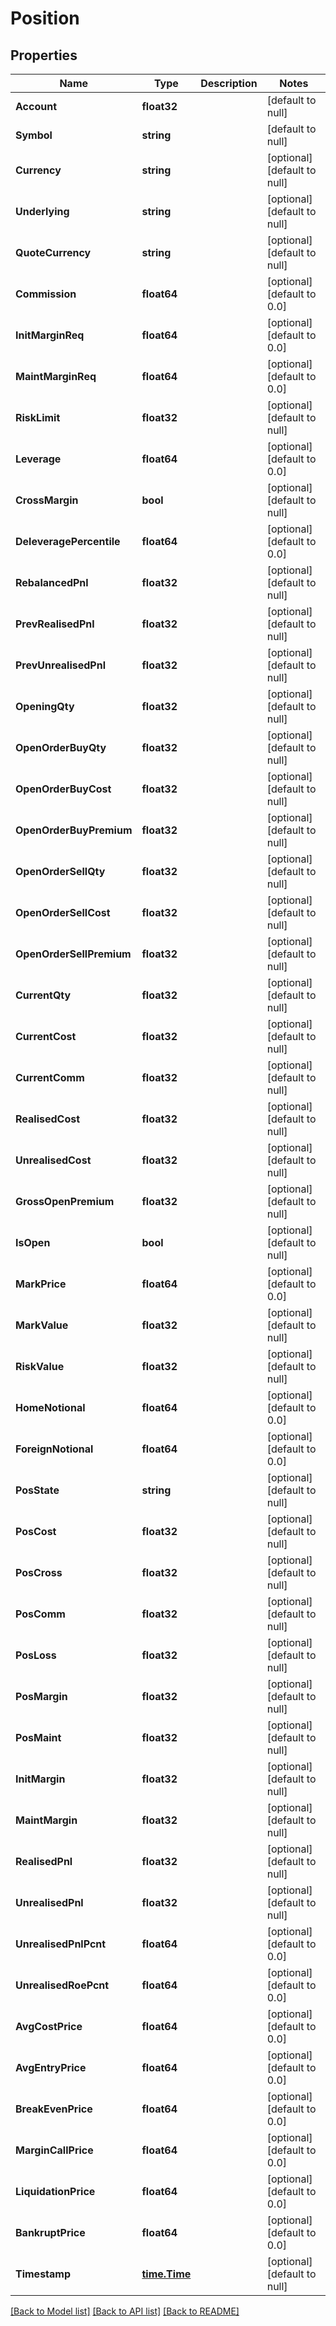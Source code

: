 # Position

## Properties
Name | Type | Description | Notes
------------ | ------------- | ------------- | -------------
**Account** | **float32** |  | [default to null]
**Symbol** | **string** |  | [default to null]
**Currency** | **string** |  | [optional] [default to null]
**Underlying** | **string** |  | [optional] [default to null]
**QuoteCurrency** | **string** |  | [optional] [default to null]
**Commission** | **float64** |  | [optional] [default to 0.0]
**InitMarginReq** | **float64** |  | [optional] [default to 0.0]
**MaintMarginReq** | **float64** |  | [optional] [default to 0.0]
**RiskLimit** | **float32** |  | [optional] [default to null]
**Leverage** | **float64** |  | [optional] [default to 0.0]
**CrossMargin** | **bool** |  | [optional] [default to null]
**DeleveragePercentile** | **float64** |  | [optional] [default to 0.0]
**RebalancedPnl** | **float32** |  | [optional] [default to null]
**PrevRealisedPnl** | **float32** |  | [optional] [default to null]
**PrevUnrealisedPnl** | **float32** |  | [optional] [default to null]
**OpeningQty** | **float32** |  | [optional] [default to null]
**OpenOrderBuyQty** | **float32** |  | [optional] [default to null]
**OpenOrderBuyCost** | **float32** |  | [optional] [default to null]
**OpenOrderBuyPremium** | **float32** |  | [optional] [default to null]
**OpenOrderSellQty** | **float32** |  | [optional] [default to null]
**OpenOrderSellCost** | **float32** |  | [optional] [default to null]
**OpenOrderSellPremium** | **float32** |  | [optional] [default to null]
**CurrentQty** | **float32** |  | [optional] [default to null]
**CurrentCost** | **float32** |  | [optional] [default to null]
**CurrentComm** | **float32** |  | [optional] [default to null]
**RealisedCost** | **float32** |  | [optional] [default to null]
**UnrealisedCost** | **float32** |  | [optional] [default to null]
**GrossOpenPremium** | **float32** |  | [optional] [default to null]
**IsOpen** | **bool** |  | [optional] [default to null]
**MarkPrice** | **float64** |  | [optional] [default to 0.0]
**MarkValue** | **float32** |  | [optional] [default to null]
**RiskValue** | **float32** |  | [optional] [default to null]
**HomeNotional** | **float64** |  | [optional] [default to 0.0]
**ForeignNotional** | **float64** |  | [optional] [default to 0.0]
**PosState** | **string** |  | [optional] [default to null]
**PosCost** | **float32** |  | [optional] [default to null]
**PosCross** | **float32** |  | [optional] [default to null]
**PosComm** | **float32** |  | [optional] [default to null]
**PosLoss** | **float32** |  | [optional] [default to null]
**PosMargin** | **float32** |  | [optional] [default to null]
**PosMaint** | **float32** |  | [optional] [default to null]
**InitMargin** | **float32** |  | [optional] [default to null]
**MaintMargin** | **float32** |  | [optional] [default to null]
**RealisedPnl** | **float32** |  | [optional] [default to null]
**UnrealisedPnl** | **float32** |  | [optional] [default to null]
**UnrealisedPnlPcnt** | **float64** |  | [optional] [default to 0.0]
**UnrealisedRoePcnt** | **float64** |  | [optional] [default to 0.0]
**AvgCostPrice** | **float64** |  | [optional] [default to 0.0]
**AvgEntryPrice** | **float64** |  | [optional] [default to 0.0]
**BreakEvenPrice** | **float64** |  | [optional] [default to 0.0]
**MarginCallPrice** | **float64** |  | [optional] [default to 0.0]
**LiquidationPrice** | **float64** |  | [optional] [default to 0.0]
**BankruptPrice** | **float64** |  | [optional] [default to 0.0]
**Timestamp** | [**time.Time**](time.Time.md) |  | [optional] [default to null]

[[Back to Model list]](../README.md#documentation-for-models) [[Back to API list]](../README.md#documentation-for-api-endpoints) [[Back to README]](../README.md)



